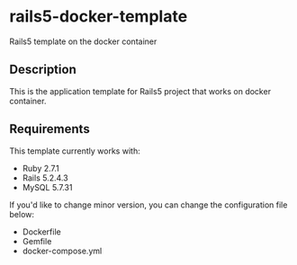 # rails5-docker-template
Rails5 template on the docker container

## Description

This is the application template for Rails5 project that works on docker container.

## Requirements

This template currently works with:

- Ruby 2.7.1
- Rails 5.2.4.3
- MySQL 5.7.31

If you'd like to change minor version,  you can change the configuration file below:

- Dockerfile
- Gemfile
- docker-compose.yml 
